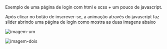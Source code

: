 Exemplo de uma página de login com html e scss + um pouco de javascript.

Após clicar no botão de  inscrever-se, a animação através do javascript faz  slider abrindo uma página de login como mostra as duas imagens abaixo

![imagem-um](https://i.pinimg.com/originals/c5/a9/ee/c5a9eeb225dff958e040059657081ec1.png)

![imagem-dois](https://i.pinimg.com/originals/0b/11/5e/0b115e22b8702cf16130ee0e155d0ec8.png)
